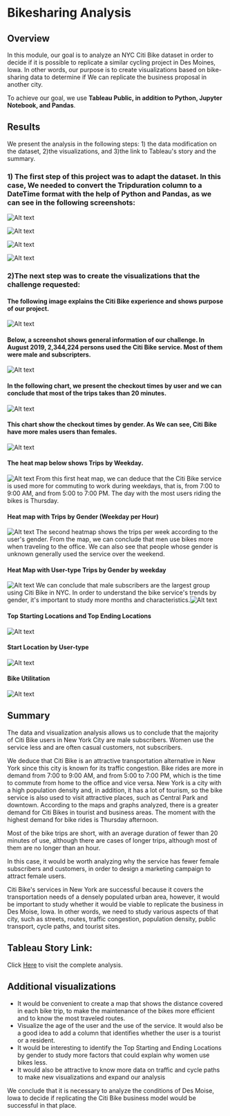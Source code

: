 # Bikesharing Analysis

## Overview
In this module, our goal is to analyze an NYC Citi Bike dataset in order to decide if it is possible to replicate a similar cycling project in Des Moines, Iowa. In other words, our purpose is to create visualizations based on bike-sharing data to determine if We can replicate the business proposal in another city.

To achieve our goal, we use **Tableau Public, in addition to Python, Jupyter Notebook, and Pandas**.

## Results

We present the analysis in the following steps: 1) the data modification on the dataset, 2)the visualizations, and 3)the link to Tableau's story and the summary.

### 1) The first step of this project was to adapt the dataset. In this case, We needed to convert the Tripduration column to a DateTime format with the help of Python and Pandas, as we can see in the following screenshots:

![Alt text](/Resources/uno.png "imagen1")

![Alt text](/Resources/dos.png "imagen2")

![Alt text](/Resources/tres.png "imagen3")

![Alt text](/Resources/cuatro.png "imagen4")

### 2)The next step was to create the visualizations that the challenge requested: 

#### The following image explains the Citi Bike experience and shows purpose of our project.
![Alt text](/Resources/portada.png "imagen100")

#### Below, a screenshot shows general information of our challenge. In August 2019, 2,344,224 persons used the Citi Bike service. Most of them were male and subscripters.
![Alt text](/Resources/general.png "imagen10")

#### In the following chart, we present the checkout times by user and we can conclude that most of the trips takes than 20 minutes.
![Alt text](/Resources/check1.png "imagen11")

#### This chart show the checkout times by gender. As We can see, Citi Bike have more males users than females.
![Alt text](/Resources/check2.png "imagen12")

#### The heat map below shows Trips by Weekday.
![Alt text](/Resources/heat1.png "imagen13")
From this first heat map, we can deduce that the Citi Bike service is used more for commuting to work during weekdays, that is, from 7:00 to 9:00 AM, and from 5:00 to 7:00 PM. The day with the most users riding the bikes is Thursday.

#### Heat map with Trips by Gender (Weekday per Hour)
![Alt text](/Resources/heat2.png "imagen14")
The second heatmap shows the trips per week according to the user's gender. From the map, we can conclude that men use bikes more when traveling to the office. We can also see that people whose gender is unknown generally used the service over the weekend.

#### Heat Map with User-type Trips by Gender by weekday
![Alt text](/Resources/heat3.png "imagen15")
We can conclude that male subscribers are the largest group using Citi Bike in NYC. In order to understand the bike service's trends by gender, it's important to study more months and characteristics.![Alt text](/Resources/extra.png "imagen16")

#### Top Starting Locations and Top Ending Locations
![Alt text](/Resources/extra.png "imagen17")

#### Start Location by User-type
![Alt text](/Resources/extra2.png "imagen18")

#### Bike Utilitation
![Alt text](/Resources/extra3.png "imagen18")

## Summary 

The data and visualization analysis allows us to conclude that the majority of Citi Bike users in New York City are male subscribers. Women use the service less and are often casual customers, not subscribers.

We deduce that Citi Bike is an attractive transportation alternative in New York since this city is known for its traffic congestion. Bike rides are more in demand from 7:00 to 9:00 AM, and from 5:00 to 7:00 PM, which is the time to commute from home to the office and vice versa.
New York is a city with a high population density and, in addition, it has a lot of tourism, so the bike service is also used to visit attractive places, such as Central Park and downtown. According to the maps and graphs analyzed, there is a greater demand for Citi Bikes in tourist and business areas. The moment with the highest demand for bike rides is Thursday afternoon.

Most of the bike trips are short, with an average duration of fewer than 20 minutes of use, although there are cases of longer trips, although most of them are no longer than an hour.

In this case, it would be worth analyzing why the service has fewer female subscribers and customers, in order to design a marketing campaign to attract female users.

Citi Bike's services in New York are successful because it covers the transportation needs of a densely populated urban area, however, it would be important to study whether it would be viable to replicate the business in Des Moise, Iowa. In other words, we need to study various aspects of that city, such as streets, routes, traffic congestion, population density, public transport, cycle paths, and tourist sites.

## Tableau Story Link:
Click [Here](https://public.tableau.com/app/profile/cielo.mejia/viz/Challenge_Bikesharing/NYCCitiBikeAnalysis?publish=yes) to visit the complete analysis.

## Additional visualizations

- It would be convenient to create a map that shows the distance covered in each bike trip, to make the maintenance of the bikes more efficient and to know the most traveled routes.
- Visualize the age of the user and the use of the service. It would also be a good idea to add a column that identifies whether the user is a tourist or a resident.
- It would be interesting to identify the Top Starting and Ending Locations by gender to study more factors that could explain why women use bikes less.
- It would also be attractive to know more data on traffic and cycle paths to make new visualizations and expand our analysis

We conclude that it is necessary to analyze the conditions of Des Moise, Iowa to decide if replicating the Citi Bike business model would be successful in that place.
